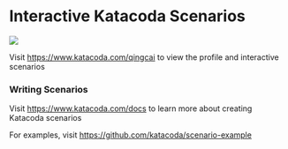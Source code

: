 # Interactive Katacoda Scenarios

[![](http://shields.katacoda.com/katacoda/qingcai/count.svg)](https://www.katacoda.com/qingcai "Get your profile on Katacoda.com")

Visit https://www.katacoda.com/qingcai to view the profile and interactive scenarios

### Writing Scenarios
Visit https://www.katacoda.com/docs to learn more about creating Katacoda scenarios

For examples, visit https://github.com/katacoda/scenario-example
